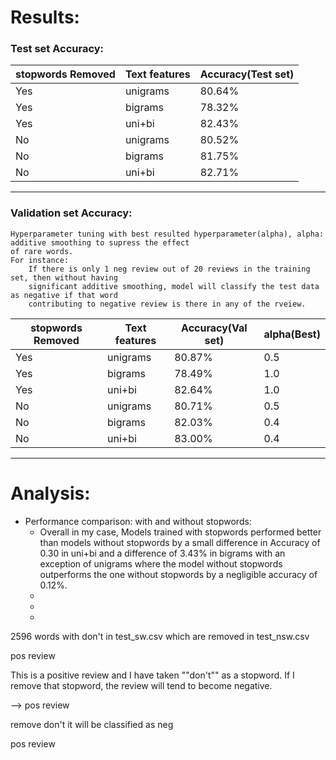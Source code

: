 <!-- ##### https://stackoverflow.com/questions/25155940/nltk-naivebayesclassifier-input-formatting
##### https://www.nltk.org/_modules/nltk/classify/scikitlearn.html

###### Naive Bayes classifier follows the conditional independence of each of the features in the model, while Multinomial NB classifier is a specific instance of a NB classifier which uses a multinomial distribution for each of the features.

References:
# Citations:
### 1. https://stats.stackexchange.com/questions/33185/difference-between-naive-bayes-multinomial-naive-bayes
### 2. https://medium.com/@theflyingmantis/text-classification-in-nlp-naive-bayes-a606bf419f8c
### 3. https://en.wikipedia.org/wiki/Multinomial_distribution


##### https://stackoverflow.com/questions/29139350/difference-between-ziplist-and-ziplist/29139418

##### http://www.sfs.uni-tuebingen.de/~keberle/NLPTools/presentations/NLTK/NLTK_Classifiers.pdf

#### nltk's nltk.classify.scikitlearn accepts vectorized dictionary which can either be a  feature vector with 
#### with most common words for keys and booleans as values. Or It can also be just the words from the ith 
#### reviews with True values. 

##### class SklearnClassifier(ClassifierI):
##### 

#####     def __init__(self, estimator, dtype=float, sparse=True):
      
#####   self._clf = estimator
      
#####   self._encoder = LabelEncoder()
      
#####   self._vectorizer = DictVectorizer(dtype=dtype, sparse=sparse)
    
##### def classify_many(self, featuresets):
     
#####    X = self._vectorizer.transform(featuresets)
      
#####   classes = self._encoder.classes_
      
#####   return [classes[i] for i in self._clf.predict(X)]


##### :param featuresets: An iterable over featuresets, each a dict mapping
   
#####  strings to either numbers, booleans or strings.

##### :return: The predicted class label for each input sample.



#####  def train(self, labeled_featuresets):
      
#####   """
      
#####   Train (fit) the scikit-learn estimator.

      
#####   :param labeled_featuresets: A list of ``(featureset, label)``
      
#####       where each ``featureset`` is a dict mapping strings to either
      
#####       numbers, booleans or strings.
      
#####   """

      
#####   X, y = list(zip(*labeled_featuresets))
      
#####   X = self._vectorizer.fit_transform(X)
      
#####   y = self._encoder.fit_transform(y)
      
#####   self._clf.fit(X, y)
 
#####   return self -->

# Results:
### Test set Accuracy:
| stopwords Removed  | Text features | Accuracy(Test set)|
| ------------------ | ------------- |-------------------|
|        Yes         |    unigrams   |       80.64%      | 
|        Yes         |    bigrams    |       78.32%      | 
|        Yes         |    uni+bi     |       82.43%      | 
|        No          |    unigrams   |       80.52%      | 
|        No          |    bigrams    |       81.75%      | 
|        No          |    uni+bi     |       82.71%      |

__________________________________________________________
### Validation set Accuracy:
    Hyperparameter tuning with best resulted hyperparameter(alpha), alpha: additive smoothing to supress the effect 
    of rare words. 
    For instance:
        If there is only 1 neg review out of 20 reviews in the training set, then without having
        significant additive smoothing, model will classify the test data as negative if that word
        contributing to negative review is there in any of the rveiew.

| stopwords Removed  | Text features | Accuracy(Val set) |  alpha(Best) |
| ------------------ | ------------- |-------------------|--------------|
|        Yes         |    unigrams   |       80.87%      |      0.5     |
|        Yes         |    bigrams    |       78.49%      |      1.0     |
|        Yes         |    uni+bi     |       82.64%      |      1.0     |
|        No          |    unigrams   |       80.71%      |      0.5     |
|        No          |    bigrams    |       82.03%      |      0.4     |
|        No          |    uni+bi     |       83.00%      |      0.4     |
________________________________________________________________________

# Analysis: 
- Performance comparison:  with and without stopwords:  
    - Overall in my case, Models trained with stopwords performed better than models without stopwords by a small difference in Accuracy of 0.30 in uni+bi and a difference of 3.43% in bigrams with an exception of unigrams where the model without stopwords outperforms the one without stopwords by a negligible accuracy of 0.12%. 
    - 
    - 
    - 



2596 words with don't in test_sw.csv which are removed in test_nsw.csv

<!-- my,iphone,does,feel,protected,and,i,don't,have,to,worry,as,much,about,dropping,my,new,phone. --> pos review
This is a positive review and I have taken ""don't"" as a stopword. If I remove that stopword,
the review will tend to become negative. 
<!-- i,also,like,the,fact,that,i,don't,have,to,worry,about,maintaining,a,fancy,handle. -->--> pos review
remove don't it will be classified as neg
<!-- i,don't,see,it,as,a,big,problem,unless,for,some,reason,you,are,in,a,huge,rush. --> pos review
